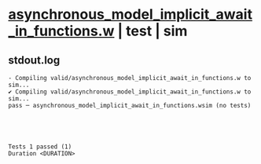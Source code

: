 # [asynchronous_model_implicit_await_in_functions.w](../../../../../examples/tests/valid/asynchronous_model_implicit_await_in_functions.w) | test | sim

## stdout.log
```log
- Compiling valid/asynchronous_model_implicit_await_in_functions.w to sim...
✔ Compiling valid/asynchronous_model_implicit_await_in_functions.w to sim...
pass ─ asynchronous_model_implicit_await_in_functions.wsim (no tests)
 




Tests 1 passed (1) 
Duration <DURATION>

```

